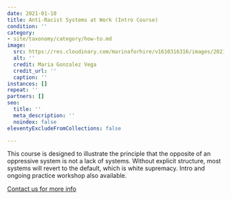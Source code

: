 ```yaml
---
date: 2021-01-10
title: Anti-Racist Systems at Work (Intro Course)
condition: ''
category:
- site/taxonomy/category/how-to.md
image:
  src: https://res.cloudinary.com/marinaforhire/v1610316316/images/2021/01/Stuck_at_Home_-_Stats_and_Graphs_yuphxw.png
  alt: ''
  credit: Maria Gonzalez Vega
  credit_url: ''
  caption: ''
instances: []
repeat: ''
partners: []
seo:
  title: ''
  meta_description: ''
  noindex: false
eleventyExcludeFromCollections: false

---
```

This course is designed to illustrate the principle that the opposite of an oppressive system is not a lack of systems. Without explicit structure, most systems will revert to the default, which is white supremacy. Intro and ongoing practice workshop also available.

[Contact us for more info](https://marinaforhire.com/contact/)